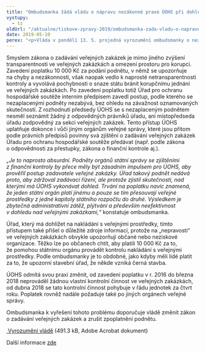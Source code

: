 ```yaml
---
title: "Ombudsmanka žádá vládu o nápravu nezákonné praxe ÚOHS při dohledu nad veřejnými zakázkami"
vystupy:
  - tz
oldUrl: "/aktualne/tiskove-zpravy-2019/ombudsmanka-zada-vladu-o-napravu-nezakonne-praxe-uohs-pri-dohledu-nad-verejnymi-zakazkam"
date: 2019-05-10
perex: "<p>Vláda v pondělí 13. 5. projedná vyrozumění ombudsmanky o nezákonné praxi Úřadu pro ochranu hospodářské soutěže a její doporučení na změnu zákona o zadávání veřejných zakázek.</p>"
---
```


<!-- imported from the old website -->

<p>Smyslem zákona o zadávání veřejných zakázek je mimo jiného zvýšení transparentnosti ve veřejných zakázkách a omezení prostoru pro korupci. Zavedení poplatku 10 000 Kč za podání podnětu, v němž se upozorňuje na chyby a nezákonnosti, však naopak vedlo k naprosté netransparentnosti kontroly a vyvolává pochybnosti o snaze státu bránit korupčnímu jednání ve veřejných zakázkách. Po zavedení poplatku totiž Úřad pro ochranu hospodářské soutěže interním předpisem zavedl postup, podle kterého se nezaplacenými podněty nezabývá, bez ohledu na závažnost oznamovaných skutečností. Z rozhodnutí předsedy ÚOHS se s nezaplaceným podnětem nesměl seznámit žádný z odpovědných právníků úřadu, ani místopředseda úřadu zodpovědný za sekci veřejných zakázek. Tento přístup ÚOHS uplatňuje dokonce i vůči jiným orgánům veřejné správy, které jsou přitom podle právních předpisů povinny svá zjištění o zadávání veřejných zakázek Úřadu pro ochranu hospodářské soutěže předávat (např. podle zákona o odpovědnosti za přestupky, zákona o finanční kontrole aj.).</p><p><em>„Je to naprosto absurdní. Podněty orgánů státní správy se zjištěními z finanční kontroly by přece měly být zásadním impulsem pro ÚOHS, aby prověřil postup zadavatele veřejné zakázky. Úřad takový podnět nedává proto, aby zdržoval zadávací řízení, ale protože zjistil skutečnosti, nad kterými má ÚOHS vykonávat dohled. Trvání na poplatku navíc znamená, že jeden státní orgán platí jinému a pouze se tím přesouvají veřejné prostředky z jedné kapitoly státního rozpočtu do druhé. Výsledkem je zbytečná administrativní zátěž, plýtvání a především neefektivnost v dohledu nad veřejnými zakázkami,“</em> konstatuje ombudsmanka.</p><p>Úřad, který má dohlížet na nakládání s veřejnými prostředky, tímto přístupem také přišel o důležité zdroje informací, protože na „nepravosti“ ve veřejných zakázkách obvykle upozorňují občané nebo neziskové organizace. Těžko lze po občanech chtít, aby platili 10 000 Kč za to, že pomohou státnímu orgánu provádět kontrolu nakládání s veřejnými prostředky. Podle ombudsmanky je to obdobné, jako kdyby měli lidé platit za to, že upozorní stavební úřad, že někde vzniká černá stavba.</p><p>ÚOHS odmítá svou praxi změnit, od zavedení poplatku v r. 2016 do března 2018 neprováděl žádnou vlastní kontrolní činnost ve veřejných zakázkách, od dubna 2018 se tato kontrolní činnost pohybuje v řádu jednotek za čtvrt roku. Poplatek rovněž nadále požaduje také po jiných orgánech veřejné správy.</p><p>Ombudsmanka k vyřešení tohoto problému doporučuje vládě změnit zákon o zadávání veřejných zakázek a zrušit zpoplatnění podnětu.</p><p><a title="Otevření do nového okna" href="/uploads-import/Zvlastni_opravneni/Vlada/UOHS-Vlada.pdf" target="_blank"> Vyrozumění vládě</a> (491.3 kB, Adobe Acrobat dokument)</p><p>Další informace <a href="/aktualne/tiskove-zpravy-2019/nezaplatite-li-10-000-kc-uohs-ani-nezakonna-verejna-zakazka-nezajima-ombudsmanka-to-chce/" target="_blank">zde</a></p>
